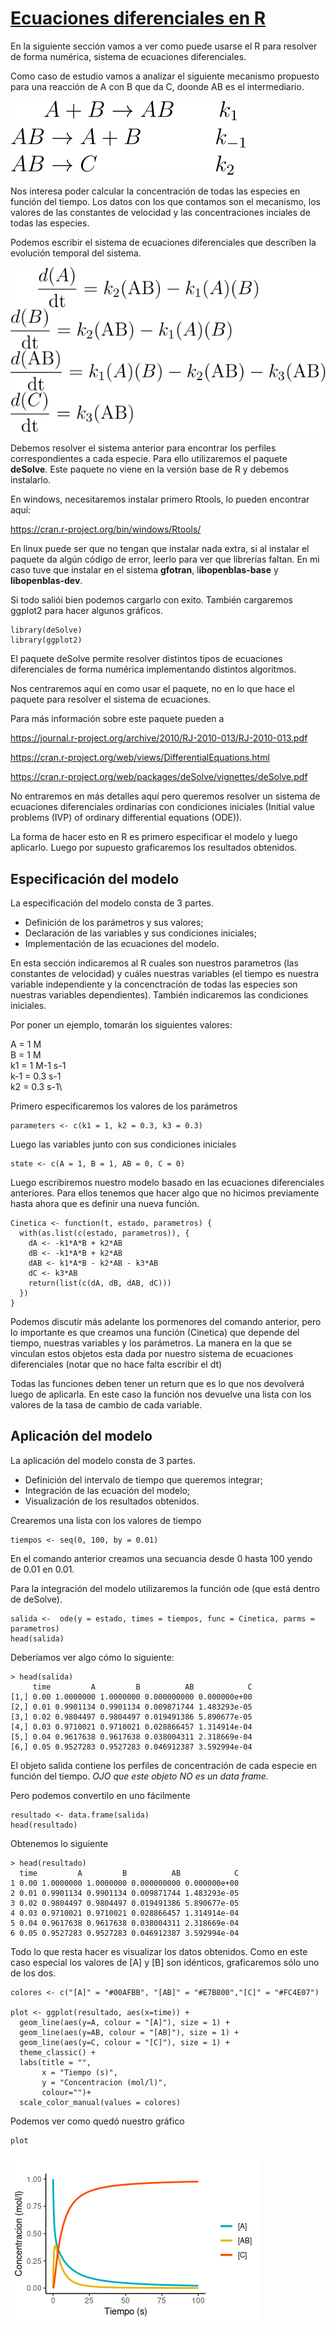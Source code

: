 # [Ecuaciones diferenciales en R]()

En la siguiente sección vamos a ver como puede usarse el R para resolver de forma numérica, sistema de ecuaciones diferenciales.

Como caso de estudio vamos a analizar el siguiente mecanismo propuesto para una reacción de A con B que da C, doonde AB es el intermediario. 

![mecanismo](figuras/ecdif/mecanismo.svg)

Nos interesa poder calcular la concentración de todas las especies en función del tiempo. Los datos con los que contamos son el mecanismo, los valores de las constantes de velocidad y las concentraciones inciales de todas las especies.

Podemos escribir el sistema de ecuaciones diferenciales que describen la evolución temporal del sistema.

![sistema](figuras/ecdif/sistema.svg)

Debemos resolver el sistema anterior para encontrar los perfiles correspondientes a cada especie. Para ello utilizaremos el paquete **deSolve**. Este paquete no viene en la versión base de R y debemos instalarlo. 

En windows, necesitaremos instalar primero Rtools, lo pueden encontrar aquí:

https://cran.r-project.org/bin/windows/Rtools/

En linux puede ser que no tengan que instalar nada extra, si al instalar el paquete da algún código de error, leerlo para ver que librerías faltan. En mi caso tuve que instalar en el sistema **gfotran**, l**ibopenblas-base** y **libopenblas-dev**.

Si todo saliói bien podemos cargarlo con exito. También cargaremos ggplot2 para hacer algunos gráficos.

```
library(deSolve)
library(ggplot2)
```

El paquete deSolve permite resolver distintos tipos de ecuaciones diferenciales de forma numérica implementando distintos algoritmos.

Nos centraremos aquí en como usar el paquete, no en lo que hace el paquete para resolver el sistema de ecuaciones.

Para más información sobre este paquete pueden a 

https://journal.r-project.org/archive/2010/RJ-2010-013/RJ-2010-013.pdf

https://cran.r-project.org/web/views/DifferentialEquations.html

https://cran.r-project.org/web/packages/deSolve/vignettes/deSolve.pdf

No entraremos en más detalles aquí pero queremos resolver un sistema de ecuaciones diferenciales ordinarias con condiciones iniciales (Initial value problems (IVP) of ordinary differential equations (ODE)).

La forma de hacer esto en R es primero especificar el modelo y luego aplicarlo. Luego por supuesto graficaremos los resultados obtenidos.

## Especificación del modelo

La especificación del modelo consta de 3 partes.

- Definición de los parámetros y sus valores;
- Declaración de las variables y sus condiciones iniciales;
- Implementación de las ecuaciones del modelo.

En esta sección indicaremos al R cuales son nuestros parametros (las constantes de velocidad) y cuáles nuestras variables (el tiempo es nuestra variable independiente y la concenctración de todas las especies son nuestras variables dependientes). También indicaremos las condiciones iniciales. 

Por poner un ejemplo, tomarán los siguientes valores:

A = 1 M\
B = 1 M\
k1 = 1 M-1 s-1\
k-1 = 0.3 s-1\
k2 = 0.3 s-1\

Primero especificaremos los valores de los parámetros

```
parameters <- c(k1 = 1, k2 = 0.3, k3 = 0.3)
```

Luego las variables junto con sus condiciones iniciales

```
state <- c(A = 1, B = 1, AB = 0, C = 0)
```

Luego escribiremos nuestro modelo basado en las ecuaciones diferenciales anteriores. Para  ellos tenemos que hacer algo que no hicimos previamente hasta ahora que es definir una nueva función.

```
Cinetica <- function(t, estado, parametros) {
  with(as.list(c(estado, parametros)), {
    dA <- -k1*A*B + k2*AB
    dB <- -k1*A*B + k2*AB
    dAB <- k1*A*B - k2*AB - k3*AB
    dC <- k3*AB
    return(list(c(dA, dB, dAB, dC)))
  })
}
```

Podemos discutir más adelante los pormenores del comando anterior, pero lo importante es que creamos una función (Cinetica) que depende del tiempo, nuestras variables y los parámetros. La manera en la que se vinculan estos objetos esta dada por nuestro sistema de ecuaciones diferenciales (notar que no hace falta escribir el dt)

Todas las funciones deben tener un return que es lo que nos devolverá luego de aplicarla. En este caso la función nos devuelve una lista con los valores de la tasa de cambio de cada variable.

## Aplicación del modelo

La aplicación del modelo consta de 3 partes.

- Definición del intervalo de tiempo que queremos integrar;
- Integración de las ecuación del modelo;
- Visualización de los resultados obtenidos.

Crearemos una lista con los valores de tiempo

```
tiempos <- seq(0, 100, by = 0.01)
```

En el comando anterior creamos una secuancia desde 0 hasta 100 yendo de 0.01 en 0.01.

Para la integración del modelo utilizaremos la función ode (que está dentro de deSolve).

```
salida <-  ode(y = estado, times = tiempos, func = Cinetica, parms = parametros)
head(salida)
```

Deberíamos ver algo cómo lo siguiente:

```
> head(salida)
     time         A         B          AB            C
[1,] 0.00 1.0000000 1.0000000 0.000000000 0.000000e+00
[2,] 0.01 0.9901134 0.9901134 0.009871744 1.483293e-05
[3,] 0.02 0.9804497 0.9804497 0.019491386 5.890677e-05
[4,] 0.03 0.9710021 0.9710021 0.028866457 1.314914e-04
[5,] 0.04 0.9617638 0.9617638 0.038004311 2.318669e-04
[6,] 0.05 0.9527283 0.9527283 0.046912387 3.592994e-04
```

El objeto salida contiene los perfiles de concentración de cada especie en función del tiempo. *OJO que este objeto NO es un data frame.*

Pero podemos convertilo en uno fácilmente

```
resultado <- data.frame(salida)
head(resultado)
```

Obtenemos lo siguiente

```
> head(resultado)
  time         A         B          AB            C
1 0.00 1.0000000 1.0000000 0.000000000 0.000000e+00
2 0.01 0.9901134 0.9901134 0.009871744 1.483293e-05
3 0.02 0.9804497 0.9804497 0.019491386 5.890677e-05
4 0.03 0.9710021 0.9710021 0.028866457 1.314914e-04
5 0.04 0.9617638 0.9617638 0.038004311 2.318669e-04
6 0.05 0.9527283 0.9527283 0.046912387 3.592994e-04
```

Todo lo que resta hacer es visualizar los datos obtenidos. Como en este caso especial los valores de [A] y [B] son idénticos, graficaremos sólo uno de los dos.

```
colores <- c("[A]" = "#00AFBB", "[AB]" = "#E7B800","[C]" = "#FC4E07")

plot <- ggplot(resultado, aes(x=time)) +
  geom_line(aes(y=A, colour = "[A]"), size = 1) +
  geom_line(aes(y=AB, colour = "[AB]"), size = 1) +
  geom_line(aes(y=C, colour = "[C]"), size = 1) +
  theme_classic() +
  labs(title = "",
       x = "Tiempo (s)",
       y = "Concentracion (mol/l)",
       colour="")+
  scale_color_manual(values = colores)
```

Podemos ver como quedó nuestro gráfico

```
plot
```

![perfiles](figuras/ecdif/perfiles.png)
